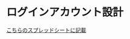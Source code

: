 # ログインアカウント設計

[こちらのスプレッドシートに記載](https://docs.google.com/spreadsheets/d/1i0BPNj0PInMlV1-SYfXQgrwnfyP3Rr6JM95MQm0DAp8/edit#gid=0)
